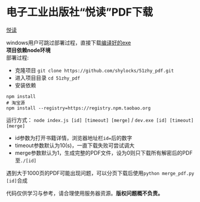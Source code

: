 电子工业出版社“悦读”PDF下载
====================

[悦读](https://yd.51zhy.cn/)  

windows用户可跳过部署过程，直接下载[编译好的exe](https://www.lanzous.com/i92ywgd)   
**项目依赖node环境**  
部署过程:  
* 克隆项目 `git clone https://github.com/shylocks/51zhy_pdf.git`
* 进入项目目录 `cd 51zhy_pdf`
* 安装依赖
```
npm install
# 淘宝源
npm install --registry=https://registry.npm.taobao.org
```

运行方式： `node index.js [id] [timeout] [merge]` / `dev.exe [id] [timeout] [merge]` 
* id参数为打开书籍详情，浏览器地址栏`id=`后的数字
* timeout参数默认为10(s)，一直下载失败可尝试调大
* merge参数默认为1，生成完整的PDF文件，设为0则只下载所有解密后的PDF至`./[id]`
    
遇到大于1000页的PDF可能出现问题，可以分页下载后使用`python merge_pdf.py [id]`合成

代码仅供学习与参考，请合理使用服务器资源。**版权问题概不负责。**

